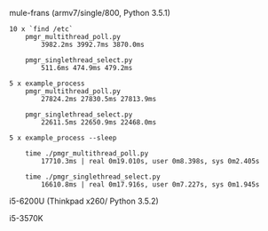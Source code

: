 mule-frans (armv7/single/800, Python 3.5.1)

    10 x `find /etc`
        pmgr_multithread_poll.py
            3982.2ms 3992.7ms 3870.0ms

        pmgr_singlethread_select.py
            511.6ms 474.9ms 479.2ms

    5 x example_process
        pmgr_multithread_poll.py
            27824.2ms 27830.5ms 27813.9ms

        pmgr_singlethread_select.py
            22611.5ms 22650.9ms 22468.0ms

    5 x example_process --sleep

        time ./pmgr_multithread_poll.py
            17710.3ms | real 0m19.010s, user 0m8.398s, sys 0m2.405s

        time ./pmgr_singlethread_select.py 
            16610.8ms | real 0m17.916s, user 0m7.227s, sys 0m1.945s

i5-6200U (Thinkpad x260/ Python 3.5.2)

i5-3570K
